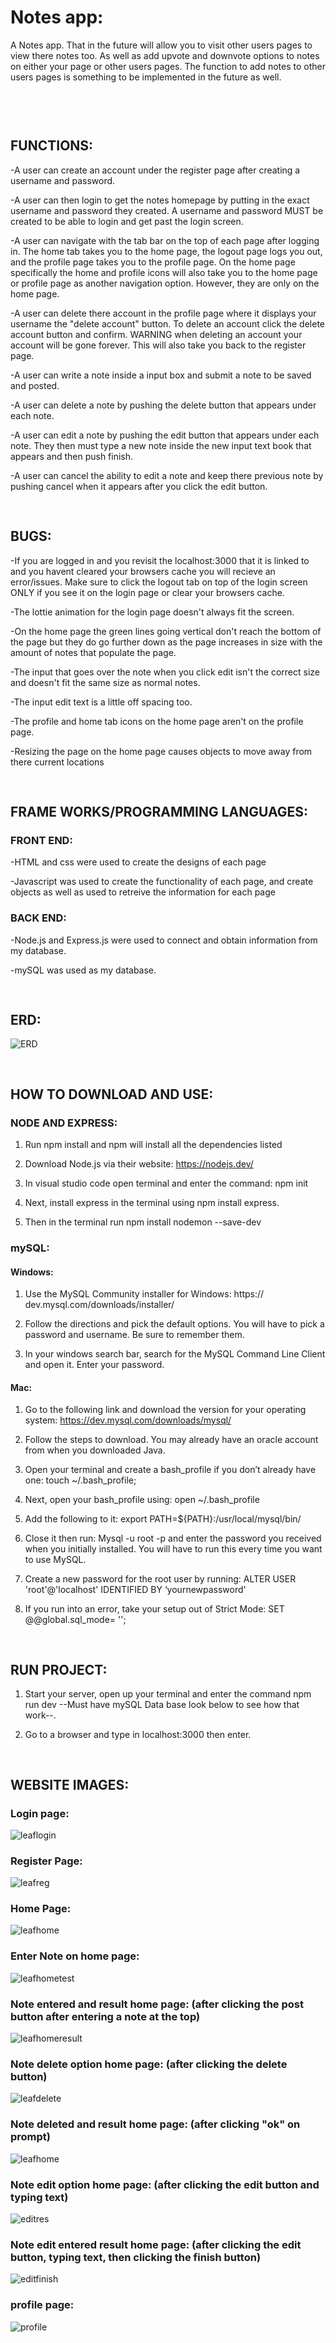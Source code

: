 ﻿
**<h1>Notes app:</h1>**

A Notes app. That in the future will allow you to visit other users pages to view there notes too. As well as add upvote and downvote options to notes on either your page or other users pages. The function to add notes to other users pages is something to be implemented in the future as well.

<pre>

</pre>

<pre>

</pre>

**<h2>FUNCTIONS:</h2>**

-A user can create an account under the register page after creating a username and password.

-A user can then login to get the notes homepage by putting in the exact username and password they created. A username and password MUST be created to be able to login and get past the login screen.

-A user can navigate with the tab bar on the top of each page after logging in. The home tab takes you to the home page, the logout page logs you out, and the profile page takes you to the profile page. On the home page specifically the home and profile icons will also take you to the home page or profile page as another navigation option. However, they are only on the home page.

-A user can delete there account in the profile page
where it displays your username the "delete account" button. To delete an account click the delete account button and confirm. WARNING when deleting an account your account will be gone forever. This will also take you back to the register page.

-A user can write a note inside a input box and submit a note to be saved and posted.

-A user can delete a note by pushing the delete button that appears under each note.

-A user can edit a note by pushing the edit button that appears under each note. They then must type a new note inside the new input text book that appears and then push finish.

-A user can cancel the ability to edit a note and keep there previous note by pushing cancel when it appears after you click the edit button.

<pre>

</pre>

**<h2>BUGS:</h2>**

-If you are logged in and you revisit the localhost:3000 that it is linked to and you havent cleared your browsers cache you will recieve an error/issues. Make sure to click the logout tab on top of the login screen ONLY if you see it on the login page or clear your browsers cache.

-The lottie animation for the login page doesn't always fit the screen.

-On the home page the green lines going vertical don't reach the bottom of the page but they do go further down as the page increases in size with the amount of notes that populate the page.

-The input that goes over the note when you click edit isn't the correct size and doesn't fit the same size as normal notes.

-The input edit text is a little off spacing too.

-The profile and home tab icons on the home page aren't on the profile page.

-Resizing the page on the home page causes objects to move away from there current locations

<pre>

</pre>

**<h2>FRAME WORKS/PROGRAMMING LANGUAGES:</h2>**

**<h3>FRONT END:</h3>**

-HTML and css were used to create the designs of each page

-Javascript was used to create the functionality of each page, and create objects as well as used to retreive the information for each page

**<h3>BACK END:</h3>**

-Node.js and Express.js were used to connect and obtain information from my database.

-mySQL was used as my database.

<pre>

</pre>

**<h2>ERD:</h2>**

![ERD](https://user-images.githubusercontent.com/77566307/168484555-8f56814c-563e-413c-8966-2725021e5458.png)

<pre>

</pre>

**<h2>HOW TO DOWNLOAD AND USE:</h2>**

**<h3>NODE AND EXPRESS:</h3>**

1. Run npm install and npm will install all the dependencies listed

2. Download Node.js via their website: https://nodejs.dev/

3. In visual studio code open terminal and enter the command: npm init

4. Next, install express in the terminal using npm install express.

5. Then in the terminal run npm install nodemon --save-dev

**<h3>mySQL:</h3>**

**<h4>Windows:</h4>**

1. Use the MySQL Community installer for Windows: https:// dev.mysql.com/downloads/installer/

2. Follow the directions and pick the default options. You will have to pick a password and username. Be sure to remember them.

3. In your windows search bar, search for the MySQL Command Line Client and open it. Enter your password.

**<h4>Mac:</h4>**

1. Go to the following link and download the version for your operating system: https://dev.mysql.com/downloads/mysql/

2. Follow the steps to download. You may already have an oracle account from when you downloaded Java.

3. Open your terminal and create a bash_profile if you don’t already have one: touch ~/.bash_profile;

4. Next, open your bash_profile using: open ~/.bash_profile

5. Add the following to it: export PATH=${PATH}:/usr/local/mysql/bin/

6. Close it then run: Mysql -u root -p and enter the password you received when you initially installed. You will have to run this every time you want to use MySQL.

7. Create a new password for the root user by running: ALTER USER 'root'@'localhost' IDENTIFIED BY ‘yournewpassword'

8. If you run into an error, take your setup out of Strict Mode: SET @@global.sql_mode= '';

<pre>

</pre>

**<h2>RUN PROJECT:</h2>**

1. Start your server, open up your terminal and enter the command npm run dev --Must have mySQL Data base look below to see how that work--.

2. Go to a browser and type in localhost:3000 then enter.

<pre>

</pre>

**<h2>WEBSITE IMAGES:</h2>**

<h3>Login page:</h3>

![leaflogin](https://user-images.githubusercontent.com/77566307/168485196-990e41a9-2334-49f4-9e3f-c16482249863.png)

<h3>Register Page:</h3>

![leafreg](https://user-images.githubusercontent.com/77566307/168485197-5b19307f-420e-44c8-9590-f0e4a6d3d872.png)

 <h3>Home Page:</h3>

![leafhome](https://user-images.githubusercontent.com/77566307/168485204-68cb139c-b954-47bb-9ff0-ae63f69eb3d0.png)

<h3>Enter Note on home page:</h3>

![leafhometest](https://user-images.githubusercontent.com/77566307/168485214-cf50a675-25fd-472e-805d-037a7e2aac53.png)

<h3>Note entered and result home page: (after clicking the post button after entering a note at the top)</h3>

![leafhomeresult](https://user-images.githubusercontent.com/77566307/168485218-04ce1af2-fbb9-49cc-af65-9f4a88e4a354.png)

<h3>Note delete option home page: (after clicking the delete button)</h3>

![leafdelete](https://user-images.githubusercontent.com/77566307/168485224-f660f5e4-24e4-4a40-8275-7a7aa3e80568.png)

<h3>Note deleted and result home page: (after clicking "ok" on prompt)</h3>

![leafhome](https://user-images.githubusercontent.com/77566307/168485232-a8eccb87-2cb8-4320-8062-997fe3415e8d.png)

<h3>Note edit option home page: (after clicking the edit button and typing text)</h3>

![editres](https://user-images.githubusercontent.com/77566307/168485242-d70bdab1-1831-4362-85d9-02bdd6089720.png)

<h3>Note edit entered result home page: (after clicking the edit button, typing text, then clicking the finish button)</h3>

![editfinish](https://user-images.githubusercontent.com/77566307/168485244-0c7d06a0-3fe3-404d-a949-a2f6dd28120f.png)

<h3>profile page:</h3>

![profile](https://user-images.githubusercontent.com/77566307/168485247-c39e4e13-c5f2-4cec-b0ff-119d9b992833.png)

